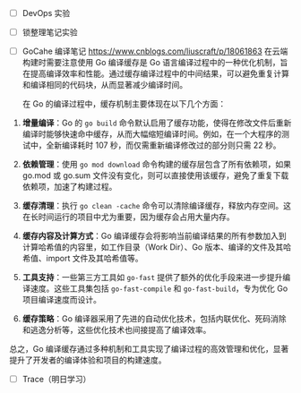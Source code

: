 - [ ] DevOps 实验
- [ ] 锁整理笔记实验
- [ ] GoCahe 编译笔记 https://www.cnblogs.com/liuscraft/p/18061863 在云端构建时需要注意使用
	Go 编译缓存是 Go 语言编译过程中的一种优化机制，旨在提高编译效率和性能。通过缓存编译过程中的中间结果，可以避免重复计算和编译相同的代码块，从而显著减少编译时间。

	在 Go 的编译过程中，缓存机制主要体现在以下几个方面：

1. **增量编译**：Go 的 `go build` 命令默认启用了缓存功能，使得在修改文件后重新编译时能够快速命中缓存，从而大幅缩短编译时间。例如，在一个大程序的测试中，全新编译耗时 107 秒，而仅需重新编译修改过的部分则只需 22 秒。
    
2. **依赖管理**：使用 `go mod download` 命令构建的缓存层包含了所有依赖项，如果 go.mod 或 go.sum 文件没有变化，则可以直接使用该缓存，避免了重复下载依赖项，加速了构建过程。
    
3. **缓存清理**：执行 `go clean -cache` 命令可以清除编译缓存，释放内存空间。这在长时间运行的项目中尤为重要，因为缓存会占用大量内存。
    
4. **缓存内容及计算方式**：Go 编译缓存会将影响当前编译结果的所有参数加入到计算哈希值的内容里，如工作目录（Work Dir）、Go 版本、编译的文件及其哈希值、import 文件及其哈希值等。
    
5. **工具支持**：一些第三方工具如 `go-fast` 提供了额外的优化手段来进一步提升编译速度。这些工具集包括 `go-fast-compile` 和 `go-fast-build`，专为优化 Go 项目编译速度而设计。
    
6. **缓存策略**：Go 编译器采用了先进的自动优化技术，包括内联优化、死码消除和逃逸分析等，这些优化技术也间接提高了编译效率。
    

总之，Go 编译缓存通过多种机制和工具实现了编译过程的高效管理和优化，显著提升了开发者的编译体验和项目的构建速度。
- [ ] Trace（明日学习）
